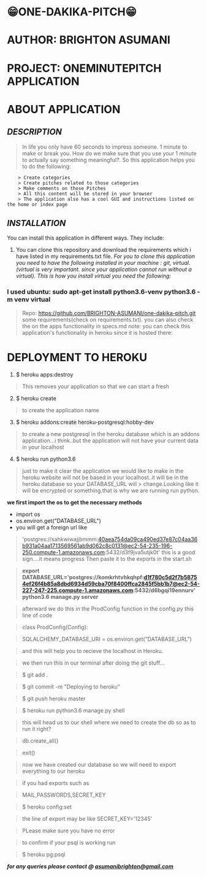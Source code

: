 # :grin:__ONE-DAKIKA-PITCH__:grin:

# __AUTHOR: BRIGHTON ASUMANI__
# __PROJECT: ONEMINUTEPITCH APPLICATION__
# __ABOUT APPLICATION__

## ***__DESCRIPTION__***
> In life you only have 60 seconds to impress someone. 1 minute to make or break you.
> How do we make sure that you use your 1 minute to actually say something meaningful?.
> So this application helps you to do the following:

        > Create categories
        > Create pitches related to those categories
        > Make comments on those Pitches
        > All this content will be stored in your browser
        > The application also has a cool GUI and instructions listed on the home or index page


## ***__INSTALLATION__***
You can install this application in different ways. They include:
1. You can clone this repository and download the requirements which i have listed in my requirements.txt file.
 *For you to clone this application you need to have the following installed in your machine : git, virtual.(virtual is very important. since your application cannot run without a virtual).
This is how you install virtual you need the following:*

### __I used ubuntu:  sudo apt-get install python3.6-venv python3.6 -m venv virtual__

> Repo: https://github.com/BRIGHTON-ASUMANI/one-dakika-pitch.git
> some requirements(check on requirements.txt). you can also check the on the apps functionality in specs.md
> note: you can check this application's functionality in heroku since it is hosted there:

# DEPLOYMENT TO HEROKU
1. $ heroku apps:destroy
> This removes your application so that we can start a fresh

2. $ heroku create <app>
> to create the application name

3. $ heroku addons:create heroku-postgresql:hobby-dev
> to create a new postgresql in the heroku database which is an addons application...i think..but the application will
not have your current data in your localhost

4. $ heroku run python3.6
> just to make it clear the application we would like to make in the heroku website will not be based in your localhost..it will be in the heroku database so your DATABASE_URL will >
> change.Looking like it will be encrypted or something.that is why we are running run python.

__we first import the os to get the necessary methods__
* import os
* os.environ.get("DATABASE_URL")
* you will get a foreign url like
> 'postgres://sahkwiwajjbmmm:40aea754da09ca490ed37e87c04aa36b931a04aa1713569561ab9d062c8c0131@ec2-54-235-196-250.compute-1.amazonaws.com:5432/d3f9jva5utjk0t'
> this is a good sign....it means progress
> Then paste it to the exports in the start.sh

> **export DATABASE_URL='postgres://komkrhtvhkqhpf:d1f780c5d2f7b58754ef26f4b85a8dbd6934d59cba70f8400ffca2845f5bb1b7@ec2-54-227-247-225.compute-1.amazonaws.com:5432/d6bgqi19ennurv'
python3.6 manage.py server**

>  afterward we do this in the ProdConfig function in the config.py this line of code

>  class ProdConfig(Config):

>  SQLALCHEMY_DATABASE_URI = os.environ.get("DATABASE_URL")

>  and this will help you to recieve the localhost in Heroku.

> we then run this in our terminal after doing the git stuff...

> $ git add .

> $ git commit -m "Deploying to heroku"

> $ git push heroku master

> $ heroku run python3.6 manage.py shell

> this will head us to our shell where we need to create the db so as to run it right?

> db.create_all()

> exit()

> now we have created our database so we will need to export everything to our heroku

> if you had exports such as

> MAIL,PASSWORDS,SECRET_KEY

> $ heroku config:set <the line of export>

> the line of export may be like SECRET_KEY='12345'

> PLease make sure you have no error

> to confirm if your psql is working run

> $ heroku pg:psql

***for any queries please contact @ asumanibrighton@gmail.com***
